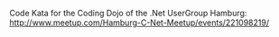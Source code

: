 Code Kata for the Coding Dojo of the .Net UserGroup Hamburg: 
http://www.meetup.com/Hamburg-C-Net-Meetup/events/221098219/